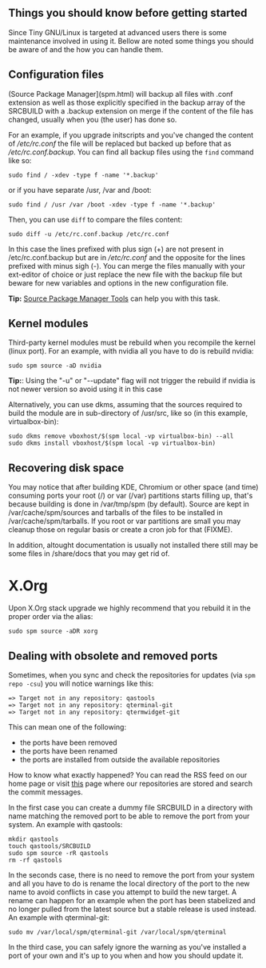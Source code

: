 ## Things you should know before getting started

Since Tiny GNU/Linux is targeted at advanced users there is some maintenance
involved in using it. Bellow are noted some things you should be aware of and
the how you can handle them.

## Configuration files

(Source Package Manager](spm.html) will backup all files with .conf extension
as well as those explicitly specified in the backup array of the SRCBUILD with
a .backup extension on merge if the content of the file has changed, usually
when you (the user) has done so.

For an example, if you upgrade initscripts and you've changed the content of
*/etc/rc.conf* the file will be replaced but backed up before that as
*/etc/rc.conf.backup*. You can find all backup files using the `find` command
like so:

    sudo find / -xdev -type f -name '*.backup'

or if you have separate /usr, /var and /boot:

    sudo find / /usr /var /boot -xdev -type f -name '*.backup'

Then, you can use `diff` to compare the files content:

    sudo diff -u /etc/rc.conf.backup /etc/rc.conf

In this case the lines prefixed with plus sign (+) are not present in
/etc/rc.conf.backup but are in */etc/rc.conf* and the opposite for the lines
prefixed with minus sigh (-). You can merge the files manually with your 
ext-editor of choice or just replace the new file with the backup file but
beware for new variables and options in the new configuration file.

**Tip:** [Source Package Manager Tools](spm-toosl.html) can help you with this
task.

## Kernel modules

Third-party kernel modules must be rebuild when you recompile the kernel
(linux port). For an example, with nvidia all you have to do is rebuild nvidia:

    sudo spm source -aD nvidia

**Tip:**: Using the "-u" or "--update" flag will not trigger the rebuild if
nvidia is not newer version so avoid using it in this case

Alternatively, you can use dkms, assuming that the sources required to build
the module are in sub-directory of /usr/src, like so (in this example,
virtualbox-bin):

    sudo dkms remove vboxhost/$(spm local -vp virtualbox-bin) --all
    sudo dkms install vboxhost/$(spm local -vp virtualbox-bin)

## Recovering disk space
You may notice that after building KDE, Chromium or other space (and time)
consuming ports your root (/) or var (/var) partitions starts filling up,
that's because building is done in /var/tmp/spm (by default). Source are kept
in /var/cache/spm/sources and tarballs of the files to be installed in
/var/cache/spm/tarballs. If you root or var partitions are small you may
cleanup those on regular basis or create a cron job for that (FIXME).

In addition, altought documentation is usually not installed there still may be
some files in /share/docs that you may get rid of.

# X.Org

Upon X.Org stack upgrade we highly recommend that you rebuild it in the proper
order via the alias:

    sudo spm source -aDR xorg

## Dealing with obsolete and removed ports

Sometimes, when you sync and check the repositories for updates
(via `spm repo -csu`) you will notice warnings like this:

    => Target not in any repository: qastools
    => Target not in any repository: qterminal-git
    => Target not in any repository: qtermwidget-git

This can mean one of the following:
- the ports have been removed
- the ports have been renamed
- the ports are installed from outside the available repositories

How to know what exactly happened? You can read the RSS feed on our home page
or visit [this](https://bitbucket.org/smil3y/mini/commits/all) page where our
repositories are stored and search the commit messages.

In the first case you can create a dummy file SRCBUILD in a directory with name
matching the removed port to be able to remove the port from your system. An
example with qastools:

    mkdir qastools
    touch qastools/SRCBUILD
    sudo spm source -rR qastools
    rm -rf qastools

In the seconds case, there is no need to remove the port from your system and
all you have to do is rename the local directory of the port to the new name to
avoid conflicts in case you attempt to build the new target. A rename can
happen for an example when the port has been stabelized and no longer pulled
from the latest source but a stable release is used instead. An example with
qterminal-git:

    sudo mv /var/local/spm/qterminal-git /var/local/spm/qterminal

In the third case, you can safely ignore the warning as you've installed a port
of your own and it's up to you when and how you should update it.